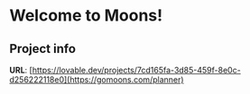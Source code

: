 # Welcome to Moons!

## Project info

**URL**: [https://lovable.dev/projects/7cd165fa-3d85-459f-8e0c-d256222118e0](https://gomoons.com/planner)
